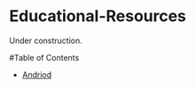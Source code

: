 # Educational-Resources
Under construction.

#Table of Contents<br>
<ul>
<li><a href="https://in.udacity.com/course/new-android-fundamentals--ud851">Andriod</a></li>
</ul>
